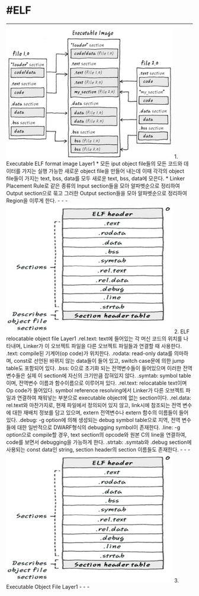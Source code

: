 #ELF
===========
- - -
<img src="./Executable.jpg" width="450px" height="350px">
1. Executable ELF format image   
Layer1   
* 모든 iput object file들의 모든 코드와 데이터를 가지는 실행 가능한 새로운 object file을 만들어 내는데 이때 각각의 object file들이 가지는 text, bss, data를 모두 새로운 text, bss, data에 모은다.   
* Linker Placement Rule로 같은 종류의 Input section들을 모아 알파벳순으로 정리하여 Output section으로 묶고 그러한 Output section들을 모아 알파벳순으로 정리하여 Region을 이루게 한다.
- - -
<img src="./relocate.jpg" width="450px" height="350px">
2. ELF relocatable object file   
Layer1   
.rel.text: text에 들어있는 각 머신 코드의 위치를 나타내며, Linker가 이 오브젝트 파일을 다른 오브젝트 파일들과 연결할 때 사용한다.   
.text: compile된 기계어(op code)가 위치한다.   
.rodata: read-only data를 의마하며, const로 선언된 바뀌지 않는 data들이 들어 있고, switch case문에 의한 jump table도 포함되어 있다.  
.bss: 0으로 초기화 되는 전역변수들이 들어있으며 이러한 전역변수들은 실제 이 section에 자신의 크기만큼 잡혀있지 않다.   
.symtab: symbol table이며, 전역변수 이름과 함수이름으로 이루어져 있다.
.rel.text: relocatable text이며 Op code가 들어있다. symbol reference resolving에서 Linker가 다른 오브젝트 파일과 연결하여 채워넣는 부분으로 executable object에 없는 section이다.   
.rel.data: rel.text와 마찬가지로, 현재 파일에서 정의되어 있지 않고, link시에 참조되는 전역 변수에 대한 재배치 정보를 담고 있으며, extern 전역변수나 extern 함수의 이름들이 들어 있다.
.debug: -g option에 의해 생성되는 debug symbol table으로 지역, 전역 변수들에 대한 일반적으로 DWARF형식의 debugging symbol이 존재한다.   
.line: -g option으로 compile할 경우, text section의 opcode와 원본 C의 line을 연결하여, code를 보면서 debugging을 가능하게 한다.   
.strtab: .symtab와 .debug section에 사용되는 const data인 string, section header의 section 이름들도 존재한다.   
- - -
<img src="./relocate.jpg" width="450px" height="350px">
3. Executable Object File   
Layer1   
- - -
